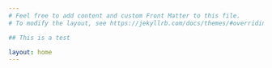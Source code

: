 ```yaml
---
# Feel free to add content and custom Front Matter to this file.
# To modify the layout, see https://jekyllrb.com/docs/themes/#overriding-theme-defaults

## This is a test

layout: home
---
```

